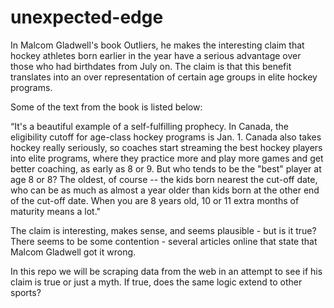 # unexpected-edge

In Malcom Gladwell's book Outliers, he makes the interesting claim that hockey athletes born earlier in the year have a serious advantage over those who had birthdates from July on. The claim is that this benefit translates into an over representation of certain age groups in elite hockey programs.

Some of the text from the book is listed below: 

“It's a beautiful example of a self-fulfilling prophecy. In Canada, the eligibility cutoff for age-class hockey programs is Jan. 1. Canada also takes hockey really seriously, so coaches start streaming the best hockey players into elite programs, where they practice more and play more games and get better coaching, as early as 8 or 9. But who tends to be the "best" player at age 8 or 8? The oldest, of course -- the kids born nearest the cut-off date, who can be as much as almost a year older than kids born at the other end of the cut-off date. When you are 8 years old, 10 or 11 extra months of maturity means a lot."

The claim is interesting, makes sense, and seems plausible - but is it true? There seems to be some contention - several articles online that state that Malcom Gladwell got it wrong.

In this repo we will be scraping data from the web in an attempt to see if his claim is true or just a myth. If true, does the same logic extend to other sports?

